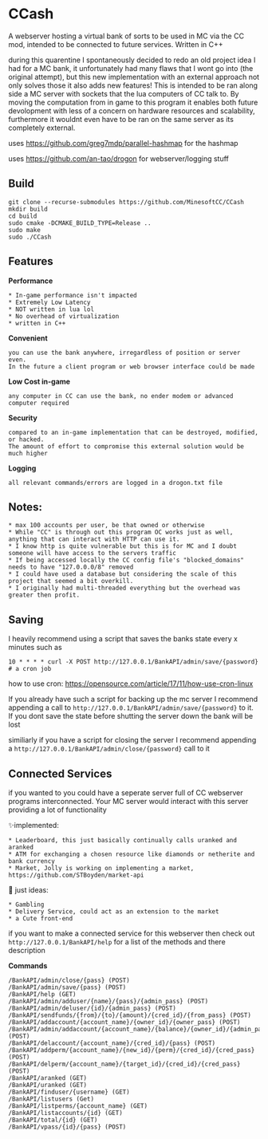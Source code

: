 # CCash

A webserver hosting a virtual bank of sorts to be used in MC via the CC mod, intended to be connected to future services. Written in C++

during this quarentine I spontaneously decided to redo an old project idea I had for a MC bank, it unfortunately had many flaws that I wont go into (the original attempt), but this new implementation with an external approach not only solves those it also adds new features! This is intended to be ran along side a MC server with sockets that the lua computers of CC talk to. By moving the computation from in game to this program it enables both future devolopment with less of a concern on hardware resources and scalability, furthermore it wouldnt even have to be ran on the same server as its completely external.

uses https://github.com/greg7mdp/parallel-hashmap for the hashmap

uses https://github.com/an-tao/drogon for webserver/logging stuff

## Build

```
git clone --recurse-submodules https://github.com/MinesoftCC/CCash
mkdir build
cd build
sudo cmake -DCMAKE_BUILD_TYPE=Release ..
sudo make
sudo ./CCash
```

## Features

**Performance**

```
* In-game performance isn't impacted
* Extremely Low Latency
* NOT written in lua lol
* No overhead of virtualization
* written in C++
```

**Convenient**

```
you can use the bank anywhere, irregardless of position or server even.
In the future a client program or web browser interface could be made
```

**Low Cost in-game**

```
any computer in CC can use the bank, no ender modem or advanced computer required
```

**Security**

```
compared to an in-game implementation that can be destroyed, modified, or hacked.
The amount of effort to compromise this external solution would be much higher
```

**Logging**

```
all relevant commands/errors are logged in a drogon.txt file
```

## Notes:

```
* max 100 accounts per user, be that owned or otherwise
* While "CC" is through out this program OC works just as well, anything that can interact with HTTP can use it.
* I know http is quite vulnerable but this is for MC and I doubt someone will have access to the servers traffic
* If being accessed locally the CC config file's "blocked_domains" needs to have "127.0.0.0/8" removed
* I could have used a database but considering the scale of this project that seemed a bit overkill.
* I originally had multi-threaded everything but the overhead was greater then profit.
```

## Saving

I heavily recommend using a script that saves the banks state every x minutes such as

```
10 * * * * curl -X POST http://127.0.0.1/BankAPI/admin/save/{password}
# a cron job
```

how to use cron: https://opensource.com/article/17/11/how-use-cron-linux

If you already have such a script for backing up the mc server I recommend appending
a call to `http://127.0.0.1/BankAPI/admin/save/{password}` to it.
If you dont save the state before shutting the server down the bank will be lost

similiarly if you have a script for closing the server I recommend
appending a `http://127.0.0.1/BankAPI/admin/close/{password}` call to it

## Connected Services

if you wanted to you could have a seperate server full of CC webserver programs interconnected. Your MC server would interact with this server providing a lot of functionality

:sparkles:implemented:

```
* Leaderboard, this just basically continually calls uranked and aranked
* ATM for exchanging a chosen resource like diamonds or netherite and bank currency
* Market, Jolly is working on implementing a market, https://github.com/STBoyden/market-api
```

:construction: just ideas:

```
* Gambling
* Delivery Service, could act as an extension to the market
* a Cute front-end
```

if you want to make a connected service for this webserver then check out `http://127.0.0.1/BankAPI/help` for a list of the methods and there description

**Commands**

```
/BankAPI/admin/close/{pass} (POST)
/BankAPI/admin/save/{pass} (POST)
/BankAPI/help (GET)
/BankAPI/admin/adduser/{name}/{pass}/{admin_pass} (POST)
/BankAPI/admin/deluser/{id}/{admin_pass} (POST)
/BankAPI/sendfunds/{from}/{to}/{amount}/{cred_id}/{from_pass} (POST)
/BankAPI/addaccount/{account_name}/{owner_id}/{owner_pass} (POST)
/BankAPI/admin/addaccount/{account_name}/{balance}/{owner_id}/{admin_pass} (POST)
/BankAPI/delaccount/{account_name}/{cred_id}/{pass} (POST)
/BankAPI/addperm/{account_name}/{new_id}/{perm}/{cred_id}/{cred_pass} (POST)
/BankAPI/delperm/{account_name}/{target_id}/{cred_id}/{cred_pass} (POST)
/BankAPI/aranked (GET)
/BankAPI/uranked (GET)
/BankAPI/finduser/{username} (GET)
/BankAPI/listusers (Get)
/BankAPI/listperms/{account_name} (GET)
/BankAPI/listaccounts/{id} (GET)
/BankAPI/total/{id} (GET)
/BankAPI/vpass/{id}/{pass} (POST)
```
